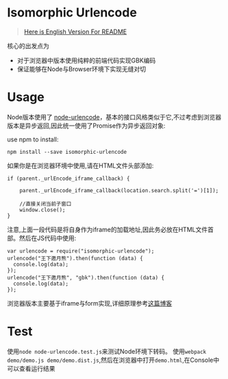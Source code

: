 # Isomorphic Urlencode

> [Here is English Version For README](https://github.com/wxyyxc1992/Web-Frontend-Introduction-And-Best-Practices/blob/master/dom/network/HTTPClient/isomorphic-urlencode/README.en.md)

核心的出发点为
- 对于浏览器中版本使用纯粹的前端代码实现GBK编码
- 保证能够在Node与Browser环境下实现无缝对切

# Usage

Node版本使用了 [node-urlencode](https://www.npmjs.com/package/urlencode)，基本的接口风格类似于它,不过考虑到浏览器版本是异步返回,因此统一使用了Promise作为异步返回对象:

use npm to install:
```
npm install --save isomorphic-urlencode
```

如果你是在浏览器环境中使用,请在HTML文件头部添加:
```
if (parent._urlEncode_iframe_callback) {

    parent._urlEncode_iframe_callback(location.search.split('=')[1]);

    //直接关闭当前子窗口
    window.close();
}
```
注意,上面一段代码是将自身作为iframe的加载地址,因此务必放在HTML文件首部。然后在JS代码中使用:
```
var urlencode = require("isomorphic-urlencode");
urlencode("王下邀月熊").then(function (data) {
  console.log(data);
});
urlencode("王下邀月熊", "gbk").then(function (data) {
  console.log(data);
});

```


浏览器版本主要基于iframe与form实现,详细原理参考[这篇博客](https://github.com/wxyyxc1992/Web-Frontend-Introduction-And-Best-Practices/blob/master/dom/network/HTTPClient/DOM-URLEncode.md)

# Test
使用`node node-urlencode.test.js`来测试Node环境下转码。
使用`webpack demo/demo.js demo/demo.dist.js`,然后在浏览器中打开`demo.html`,在Console中可以查看运行结果
